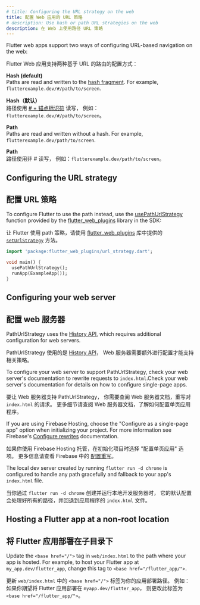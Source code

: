 ```yaml
---
# title: Configuring the URL strategy on the web
title: 配置 Web 应用的 URL 策略
# description: Use hash or path URL strategies on the web
description: 在 Web 上使用路径 URL 策略
---
```


Flutter web apps support two ways of configuring
URL-based navigation on the web:

Flutter Web 应用支持两种基于 URL 的路由的配置方式：

**Hash (default)**
<br> Paths are read and written to the [hash fragment][].
For example, `flutterexample.dev/#/path/to/screen`.


**Hash（默认）**
<br> 路径使用 [# + 锚点标识符][hash fragment] 读写，
  例如：`flutterexample.dev/#/path/to/screen`。

**Path**
<br>  Paths are read and written without a hash. For example,
`flutterexample.dev/path/to/screen`.

**Path**
<br> 路径使用非 # 读写，
  例如：`flutterexample.dev/path/to/screen`。

## Configuring the URL strategy

## 配置 URL 策略

To configure Flutter to use the path instead, use the
[usePathUrlStrategy][] function provided by the [flutter_web_plugins][] library
in the SDK:

让 Flutter 使用 path 策略，请使用 [flutter_web_plugins][]
库中提供的 [`setUrlStrategy`][] 方法。

```dart
import 'package:flutter_web_plugins/url_strategy.dart';

void main() {
  usePathUrlStrategy();
  runApp(ExampleApp());
}
```

## Configuring your web server

## 配置 web 服务器

PathUrlStrategy uses the [History API][], which requires additional
configuration for web servers.

PathUrlStrategy 使用的是 [History API][]，
Web 服务器需要额外进行配置才能支持相关策略。

To configure your web server to support PathUrlStrategy, check your web server's
documentation to rewrite requests to `index.html`.Check your web server's
documentation for details on how to configure single-page apps.

要让 Web 服务器支持 PathUrlStrategy，
你需要查阅 Web 服务器文档，重写对 `index.html` 的请求。
更多细节请查阅 Web 服务器文档，了解如何配置单页应用程序。

If you are using Firebase Hosting, choose the "Configure as a single-page app"
option when initializing your project. For more information see Firebase's
[Configure rewrites][] documentation.

如果你使用 Firebase Hosting 托管，在初始化项目时选择 "配置单页应用" 选项。
更多信息请查看 Firebase 中的 [配置重写][Configure rewrites]。

The local dev server created by running `flutter run -d chrome` is configured to
handle any path gracefully and fallback to your app's `index.html` file.

当你通过 `flutter run -d chrome` 创建并运行本地开发服务器时，
它的默认配置会处理好所有的路径，并回退到应用程序的 `index.html` 文件。

## Hosting a Flutter app at a non-root location

## 将 Flutter 应用部署在子目录下

Update the `<base href="/">` tag in `web/index.html`
to the path where your app is hosted.
For example, to host your Flutter app at
`my_app.dev/flutter_app`, change
this tag to `<base href="/flutter_app/">`.

更新 `web/index.html` 中的 `<base href="/">` 标签为你的应用部署路径。
例如：如果你期望将 Flutter 应用部署在 `myapp.dev/flutter_app`，
则更改此标签为 `<base href="/flutter_app/">`。

[hash fragment]: https://en.wikipedia.org/wiki/Uniform_Resource_Locator#Syntax
[`HashUrlStrategy`]: {{site.api}}/flutter/flutter_web_plugins/HashUrlStrategy-class.html
[`PathUrlStrategy`]: {{site.api}}/flutter/flutter_web_plugins/PathUrlStrategy-class.html
[`setUrlStrategy`]: {{site.api}}/flutter/flutter_web_plugins/setUrlStrategy.html
[`url_strategy`]: {{site.pub-pkg}}/url_strategy
[usePathUrlStrategy]: {{site.api}}/flutter/flutter_web_plugins/usePathUrlStrategy.html
[flutter_web_plugins]: {{site.api}}/flutter/flutter_web_plugins/flutter_web_plugins-library.html
[History API]: https://developer.mozilla.org/en-US/docs/Web/API/History_API
[Configure rewrites]: {{site.firebase}}/docs/hosting/full-config#rewrites
